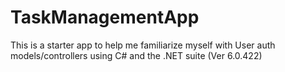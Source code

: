 # TaskManagementApp
This is a starter app to help me familiarize myself with User auth models/controllers using C# and the .NET suite (Ver 6.0.422)